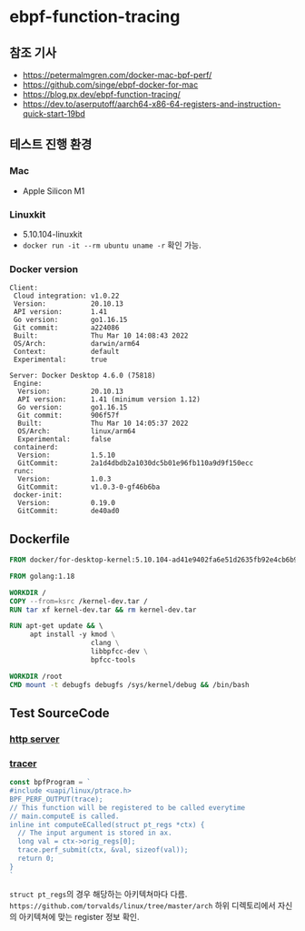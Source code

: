 # ebpf-function-tracing

## 참조 기사
- https://petermalmgren.com/docker-mac-bpf-perf/
- https://github.com/singe/ebpf-docker-for-mac
- https://blog.px.dev/ebpf-function-tracing/
- https://dev.to/aserputoff/aarch64-x86-64-registers-and-instruction-quick-start-19bd

## 테스트 진행 환경
### Mac
- Apple Silicon M1
### Linuxkit
- 5.10.104-linuxkit
- `docker run -it --rm ubuntu uname -r` 확인 가능.
### Docker version
```
Client:
 Cloud integration: v1.0.22
 Version:           20.10.13
 API version:       1.41
 Go version:        go1.16.15
 Git commit:        a224086
 Built:             Thu Mar 10 14:08:43 2022
 OS/Arch:           darwin/arm64
 Context:           default
 Experimental:      true

Server: Docker Desktop 4.6.0 (75818)
 Engine:
  Version:          20.10.13
  API version:      1.41 (minimum version 1.12)
  Go version:       go1.16.15
  Git commit:       906f57f
  Built:            Thu Mar 10 14:05:37 2022
  OS/Arch:          linux/arm64
  Experimental:     false
 containerd:
  Version:          1.5.10
  GitCommit:        2a1d4dbdb2a1030dc5b01e96fb110a9d9f150ecc
 runc:
  Version:          1.0.3
  GitCommit:        v1.0.3-0-gf46b6ba
 docker-init:
  Version:          0.19.0
  GitCommit:        de40ad0
```

## Dockerfile
```dockerfile
FROM docker/for-desktop-kernel:5.10.104-ad41e9402fa6e51d2635fb92e4cb6b90107caa25 AS ksrc

FROM golang:1.18

WORKDIR /
COPY --from=ksrc /kernel-dev.tar /
RUN tar xf kernel-dev.tar && rm kernel-dev.tar

RUN apt-get update && \ 
     apt install -y kmod \
                    clang \
                    libbpfcc-dev \
                    bpfcc-tools

WORKDIR /root
CMD mount -t debugfs debugfs /sys/kernel/debug && /bin/bash
```

## Test SourceCode
### [http server](server/main.go)
### [tracer](trace/main.go)
```go
const bpfProgram = `
#include <uapi/linux/ptrace.h>
BPF_PERF_OUTPUT(trace);
// This function will be registered to be called everytime
// main.computeE is called.
inline int computeECalled(struct pt_regs *ctx) {
  // The input argument is stored in ax.
  long val = ctx->orig_regs[0];
  trace.perf_submit(ctx, &val, sizeof(val));
  return 0;
}
`
```
`struct pt_regs`의 경우 해당하는 아키텍쳐마다 다름.
`https://github.com/torvalds/linux/tree/master/arch` 하위 디렉토리에서 자신의 아키텍쳐에 맞는 register 정보 확인.